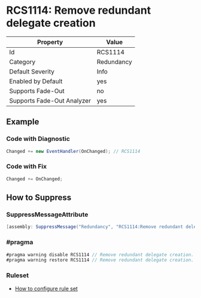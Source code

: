 # RCS1114: Remove redundant delegate creation

Property | Value
--- | ---
Id|RCS1114
Category|Redundancy
Default Severity|Info
Enabled by Default|yes
Supports Fade\-Out|no
Supports Fade\-Out Analyzer|yes

## Example

### Code with Diagnostic

```csharp
Changed += new EventHandler(OnChanged); // RCS1114
```

### Code with Fix

```csharp
Changed += OnChanged;
```

## How to Suppress

### SuppressMessageAttribute

```csharp
[assembly: SuppressMessage("Redundancy", "RCS1114:Remove redundant delegate creation.", Justification = "<Pending>")]
```

### \#pragma

```csharp
#pragma warning disable RCS1114 // Remove redundant delegate creation.
#pragma warning restore RCS1114 // Remove redundant delegate creation.
```

### Ruleset

* [How to configure rule set](../HowToConfigureAnalyzers.md)
